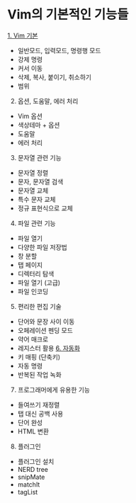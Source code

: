 # Vim의 기본적인 기능들

[1. Vim 기본](https://github.com/PolyGon-13/Vim_Study/blob/485d87fade80aef6b0ed28188f6ef9c60211eac6/study/Basic.md)
- 일반모드, 입력모드, 명령행 모드
- 강제 명령
- 커서 이동
- 삭제, 복사, 붙이기, 취소하기
- 범위
2. 옵션, 도움말, 에러 처리
- Vim 옵션
- 색상테마 + 옵션
- 도움말
- 에러 처리
3. 문자열 관련 기능
- 문자열 정렬
- 문자, 문자열 검색
- 문자열 교체
- 특수 문자 교체
- 정규 표현식으로 교체
4. 파일 관련 기능
- 파일 열기
- 다양한 파일 저장법
- 창 분할
- 탭 페이지
- 디렉터리 탐색
- 파일 열기 (고급)
- 파일 인코딩
5. 편리한 편집 기술
- 단어와 문장 사이 이동
- 오페레이션 펜딩 모드
- 약어 매크로
- 레지스터 활용
[6. 자동화](https://github.com/PolyGon-13/Vim_Study/blob/2f72bd420c012cb4f7834b0f82fe0d3b95b43cdc/study/Automation.md)
- 키 매핑 (단축키)
- 자동 명령
- 반복된 작업 녹화
7. 프로그래머에게 유용한 기능
- 들여쓰기 재정렬
- 탭 대신 공백 사용
- 단어 완성
- HTML 변환
8. 플러그인
- 플러그인 설치
- NERD tree
- snipMate
- matchIt
- tagList
